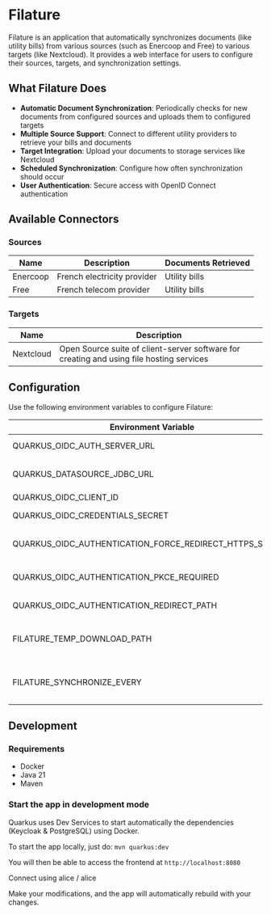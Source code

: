 # Filature

Filature is an application that automatically synchronizes documents (like utility bills) from various sources (such as
Enercoop and Free) to various targets (like Nextcloud). It provides a web interface for users to configure their
sources, targets, and synchronization settings.

## What Filature Does

- **Automatic Document Synchronization**: Periodically checks for new documents from configured sources and uploads them
  to configured targets
- **Multiple Source Support**: Connect to different utility providers to retrieve your bills and documents
- **Target Integration**: Upload your documents to storage services like Nextcloud
- **Scheduled Synchronization**: Configure how often synchronization should occur
- **User Authentication**: Secure access with OpenID Connect authentication

## Available Connectors

### Sources

| Name     | Description                 | Documents Retrieved |
|----------|-----------------------------|---------------------|
| Enercoop | French electricity provider | Utility bills       |
| Free     | French telecom provider     | Utility bills       |

### Targets

| Name      | Description                                                                              |
|-----------|------------------------------------------------------------------------------------------|
| Nextcloud | Open Source suite of client-server software for creating and using file hosting services |

## Configuration

Use the following environment variables to configure Filature:

| Environment Variable                                    | Description                                          | Required |
|---------------------------------------------------------|------------------------------------------------------|----------|
| QUARKUS_OIDC_AUTH_SERVER_URL                            | OIDC Server URL                                      | true     | 
| QUARKUS_DATASOURCE_JDBC_URL                             | JDBC connection string                               | true     |
| QUARKUS_OIDC_CLIENT_ID                                  | OIDC Client ID                                       | true     |
| QUARKUS_OIDC_CREDENTIALS_SECRET                         | OIDC Client Secret                                   | true     |
| QUARKUS_OIDC_AUTHENTICATION_FORCE_REDIRECT_HTTPS_SCHEME | Force HTTPS for OIDC redirects                       | true     |
| QUARKUS_OIDC_AUTHENTICATION_PKCE_REQUIRED               | Require PKCE for OIDC authentication                 | true     |
| QUARKUS_OIDC_AUTHENTICATION_REDIRECT_PATH               | Path for OIDC redirect                               | true     |
| FILATURE_TEMP_DOWNLOAD_PATH                             | Temporary storage path for downloaded files          | true     |
| FILATURE_SYNCHRONIZE_EVERY                              | Synchronization frequency (e.g., "5m" for 5 minutes) | true     |

## Development

### Requirements

- Docker
- Java 21
- Maven

### Start the app in development mode

Quarkus uses Dev Services to start automatically the dependencies (Keycloak & PostgreSQL) using Docker.

To start the app locally, just do: `mvn quarkus:dev`

You will then be able to access the frontend at `http://localhost:8080`

Connect using alice / alice

Make your modifications, and the app will automatically rebuild with your changes.
